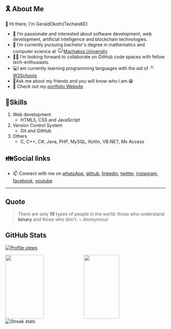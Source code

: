  ## 🎗️ About Me

 👋 Hi there, I’m GeraldOkoth(TechiesKE)
- 💞️ I’m passionate and interested about software development, web development, artificial intelligence and blockchain technologies.
- 🏫 I’m currently pursuing bachelor's degree in mathematics and computer science at <img src="Machakos_University_Logo.png" alt="Machakos University logo" width="20px"/>[Machakos University](https://mksu.ac.ke "Machakos University home")
- 👩‍💻 I’m looking forward to collaborate on GitHub code spaces with fellow tech-enthusiasts.
- 💻I am currently learning programming languages with the aid of <img src="w3schools.com.png" alt="w3Schools logo" width="16px"/>[W3Schools](https://www.w3schools.com/ "w3Schools home page")
- 💬Ask me about my friends and you will know who i am.😁
- 💫 Check out my [portfolio Website](https://geraldokoth.github.io/PortfolioWeb/ "Gerald Okoth home page")

## 📝Skills
1. Web development
   +  HTML5, CSS and JavaScript
2. Version Control System
   + Git and GitHub
3. Others
   +  C, C++, C#, Java, PHP, MySQL, Kotlin, VB.NET, Ms Access

## 👪Social links
- 📫 Connect with me on [whatsApp](https://wa.me/+254778852760), [github](https://github.com/GeraldOkoth), [linkedin](https://www.linkedin.com/in/geraldokoth/), [twitter](https://twitter.com/gerald_okothKE), [instagram](https://www.instagram.com/okothgerald449/), [facebook](https://www.facebook.com/gerald.okoth.944/), [youtube](https://www.youtube.com/channel/UChy4EZwoIv-KG0hFugqUXYA)

***
## Quote
> There are only __10__ types of people in the world: those who understand __binary__ and those who don't. ~ *Anonymous*
## GitHub Stats
  
[![Profile views](https://visitcount.itsvg.in/api?id=GeraldOkoth&label=Profile%20Views&color=6&pretty=false)](https://visitcount.itsvg.in)

<a href="https://github.com/GeraldOkoth/github-readme-stats">
  <img height=200 width=49% align="left" src="https://github-readme-stats.vercel.app/api?username=GeraldOkoth&show_icons=true&theme=transparent" />
</a>

<a href="https://github.com/GeraldOkoth/convoychat">
  <img height=200 width=47% align="left" src="https://github-readme-stats.vercel.app/api/top-langs/?username=GeraldOKOTH&layout=compact&theme=radical" />
</a>

<img alt="Streak stats" width=47% height=200 src="https://github-readme-streak-stats.herokuapp.com/?user=GeraldOkoth&show_icons=true&theme=transparent" />

<!---
GeraldOkoth/GeraldOkoth is a ✨ special ✨ repository because its `README.md` (this file) appears on your GitHub profile.
You can click the Preview link to take a look at your changes.
--->
